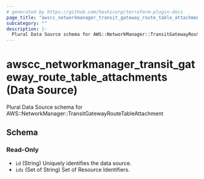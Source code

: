 ```yaml
---
# generated by https://github.com/hashicorp/terraform-plugin-docs
page_title: "awscc_networkmanager_transit_gateway_route_table_attachments Data Source - terraform-provider-awscc"
subcategory: ""
description: |-
  Plural Data Source schema for AWS::NetworkManager::TransitGatewayRouteTableAttachment
---
```


# awscc_networkmanager_transit_gateway_route_table_attachments (Data Source)

Plural Data Source schema for AWS::NetworkManager::TransitGatewayRouteTableAttachment



<!-- schema generated by tfplugindocs -->
## Schema

### Read-Only

- `id` (String) Uniquely identifies the data source.
- `ids` (Set of String) Set of Resource Identifiers.


